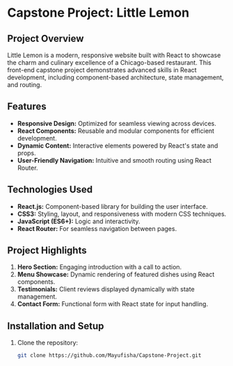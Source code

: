 # Capstone Project: Little Lemon  

## Project Overview  
Little Lemon is a modern, responsive website built with React to showcase the charm and culinary excellence of a Chicago-based restaurant. This front-end capstone project demonstrates advanced skills in React development, including component-based architecture, state management, and routing.  

## Features  
- **Responsive Design:** Optimized for seamless viewing across devices.  
- **React Components:** Reusable and modular components for efficient development.  
- **Dynamic Content:** Interactive elements powered by React's state and props.  
- **User-Friendly Navigation:** Intuitive and smooth routing using React Router.  

## Technologies Used  
- **React.js:** Component-based library for building the user interface.  
- **CSS3:** Styling, layout, and responsiveness with modern CSS techniques.  
- **JavaScript (ES6+):** Logic and interactivity.  
- **React Router:** For seamless navigation between pages.  

## Project Highlights  
1. **Hero Section:** Engaging introduction with a call to action.  
2. **Menu Showcase:** Dynamic rendering of featured dishes using React components.  
3. **Testimonials:** Client reviews displayed dynamically with state management.  
4. **Contact Form:** Functional form with React state for input handling.  

## Installation and Setup  
1. Clone the repository:  
   ```bash
   git clone https://github.com/Mayufisha/Capstone-Project.git
